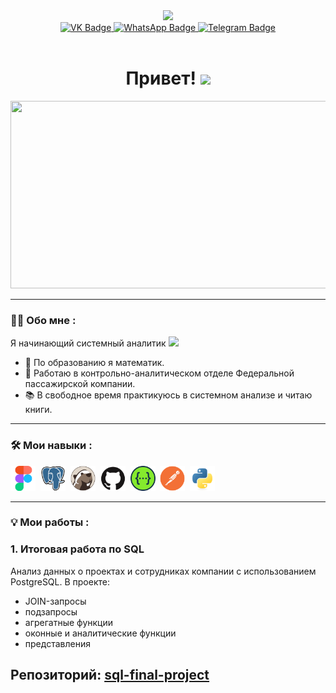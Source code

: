 <div id="header" align="center">
  <img src = "https://media1.giphy.com/media/v1.Y2lkPTc5MGI3NjExMmUzbXk1aDl3cjF0azk0ZnE1d3NzeHQ3dTByem5ieDRsc2dqaXlqaiZlcD12MV9pbnRlcm5hbF9naWZfYnlfaWQmY3Q9cw/jdPMeyv9rn0hZHh8n9/giphy.gif" width="100"
    />
</div>
<div id="badges" align="center">
  <a href="https://vk.com/id136471057">
    <img src="https://img.shields.io/badge/VK-blue?logo=vk&logoColor=white" alt="VK Badge"/>
  </a>
   <a href="https://wa.me/79802425728">
    <img src="https://img.shields.io/badge/WhatsApp-green?logo=whatsapp&logoColor=white" alt="WhatsApp Badge"/>
  </a>
  <a href="t.me/sergey_kuznetsov19">
    <img src="https://img.shields.io/badge/Telegram-blue?logo=telegram&logoColor=white" alt="Telegram Badge"/>
  </a>
</div>
<div id="schet" align="center">
<img src="https://komarev.com/ghpvc/?username=Sergey878777&style=flat-square&color=blue" alt=""/>
</div>
<h1 align="center">
  Привет!
  <img src="https://media.giphy.com/media/hvRJCLFzcasrR4ia7z/giphy.gif" width="30px"/>
</h1>
<div align="center">
  <img src="https://media3.giphy.com/media/v1.Y2lkPTc5MGI3NjExMmNrOWkyd2FucWV3aXJxc3dybDNyNmM3OHAxbWd3b3hjeWd3eXVpMyZlcD12MV9pbnRlcm5hbF9naWZfYnlfaWQmY3Q9Zw/9SJalUjot1PosrmC0k/giphy.gif" width="600" height="300"/>
</div>

---

### :man_technologist: Обо мне :

Я начинающий системный аналитик <img src="https://media4.giphy.com/media/v1.Y2lkPTc5MGI3NjExeTB2cDhveml4aTN1ODN2Y2trNmc0YW50dDg3bmMzMmM0b3FjaWl1NCZlcD12MV9pbnRlcm5hbF9naWZfYnlfaWQmY3Q9Zw/LXoFuds81sEDJkUDkf/giphy.gif" width="30">
- :triangular_ruler: По образованию я математик.
- :train2: Работаю в контрольно-аналитическом отделе Федеральной пассажирской компании.
- :books: В свободное время практикуюсь в системном анализе и читаю книги.
---

### :hammer_and_wrench: Мои навыки :
<div>
   <img src="https://github.com/devicons/devicon/blob/master/icons/figma/figma-original.svg" title="Figma" alt="Figma" width="40" height="40"/>&nbsp;
   <img src="https://github.com/devicons/devicon/blob/master/icons/postgresql/postgresql-original.svg" title="PostgreSQL" alt="PostgreSQL" width="40" height="40"/>&nbsp;
  <img src="https://github.com/devicons/devicon/blob/master/icons/dbeaver/dbeaver-original.svg" title="DBeaver" alt="DBeaver" width="40" height="40"/>&nbsp;
  <img src="https://github.com/devicons/devicon/blob/master/icons/github/github-original.svg" title="GitHub" alt="GitHub" width="40" height="40"/>&nbsp;
  <img src="https://github.com/devicons/devicon/blob/master/icons/swagger/swagger-original.svg" title="Swagger" alt="Swagger" width="40" height="40"/>&nbsp;
  <img src="https://github.com/devicons/devicon/blob/master/icons/postman/postman-original.svg" title="Postman" alt="Postman" width="40" height="40"/>&nbsp;
  <img src="https://github.com/devicons/devicon/blob/master/icons/python/python-original.svg" title="Python" alt="Python" width="40" height="40"/>
</div>

---

### 💡 Мои работы :

### 1. Итоговая работа по SQL

Анализ данных о проектах и сотрудниках компании с использованием PostgreSQL. 
В проекте:
- JOIN-запросы
- подзапросы
- агрегатные функции
- оконные и аналитические функции
- представления

Репозиторий:
  [sql-final-project](https://github.com/Sergey878777/sql-final-project)
  ---
